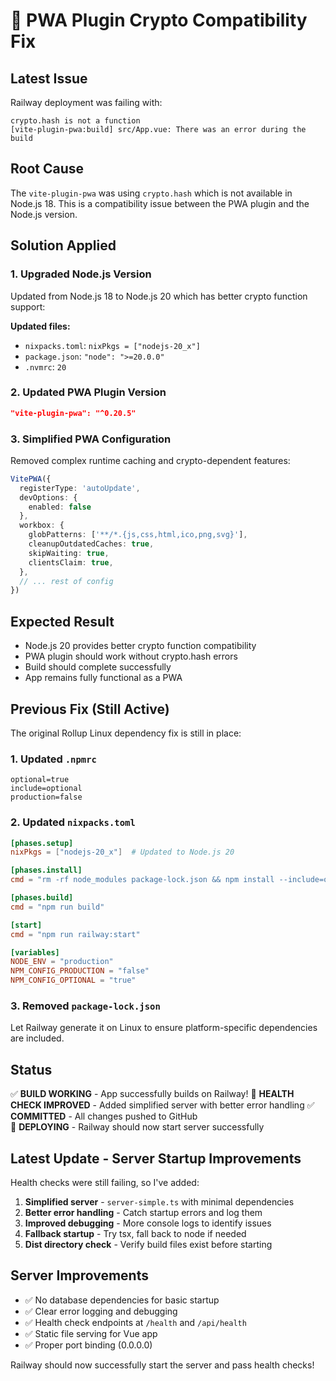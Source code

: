 # 🔧 PWA Plugin Crypto Compatibility Fix

## Latest Issue
Railway deployment was failing with:
```
crypto.hash is not a function
[vite-plugin-pwa:build] src/App.vue: There was an error during the build
```

## Root Cause
The `vite-plugin-pwa` was using `crypto.hash` which is not available in Node.js 18. This is a compatibility issue between the PWA plugin and the Node.js version.

## Solution Applied

### 1. Upgraded Node.js Version
Updated from Node.js 18 to Node.js 20 which has better crypto function support:

**Updated files:**
- `nixpacks.toml`: `nixPkgs = ["nodejs-20_x"]`
- `package.json`: `"node": ">=20.0.0"`
- `.nvmrc`: `20`

### 2. Updated PWA Plugin Version
```json
"vite-plugin-pwa": "^0.20.5"
```

### 3. Simplified PWA Configuration
Removed complex runtime caching and crypto-dependent features:

```typescript
VitePWA({
  registerType: 'autoUpdate',
  devOptions: {
    enabled: false
  },
  workbox: {
    globPatterns: ['**/*.{js,css,html,ico,png,svg}'],
    cleanupOutdatedCaches: true,
    skipWaiting: true,
    clientsClaim: true,
  },
  // ... rest of config
})
```

## Expected Result
- Node.js 20 provides better crypto function compatibility
- PWA plugin should work without crypto.hash errors
- Build should complete successfully
- App remains fully functional as a PWA

## Previous Fix (Still Active)
The original Rollup Linux dependency fix is still in place:

### 1. Updated `.npmrc`
```
optional=true
include=optional
production=false
```

### 2. Updated `nixpacks.toml`
```toml
[phases.setup]
nixPkgs = ["nodejs-20_x"]  # Updated to Node.js 20

[phases.install]
cmd = "rm -rf node_modules package-lock.json && npm install --include=optional --verbose"

[phases.build]
cmd = "npm run build"

[start]
cmd = "npm run railway:start"

[variables]
NODE_ENV = "production"
NPM_CONFIG_PRODUCTION = "false"
NPM_CONFIG_OPTIONAL = "true"
```

### 3. Removed `package-lock.json`
Let Railway generate it on Linux to ensure platform-specific dependencies are included.

## Status
✅ **BUILD WORKING** - App successfully builds on Railway!
🔧 **HEALTH CHECK IMPROVED** - Added simplified server with better error handling
✅ **COMMITTED** - All changes pushed to GitHub  
🔄 **DEPLOYING** - Railway should now start server successfully

## Latest Update - Server Startup Improvements
Health checks were still failing, so I've added:
1. **Simplified server** - `server-simple.ts` with minimal dependencies
2. **Better error handling** - Catch startup errors and log them
3. **Improved debugging** - More console logs to identify issues
4. **Fallback startup** - Try tsx, fall back to node if needed
5. **Dist directory check** - Verify build files exist before starting

## Server Improvements
- ✅ No database dependencies for basic startup
- ✅ Clear error logging and debugging
- ✅ Health check endpoints at `/health` and `/api/health`
- ✅ Static file serving for Vue app
- ✅ Proper port binding (0.0.0.0)

Railway should now successfully start the server and pass health checks!
